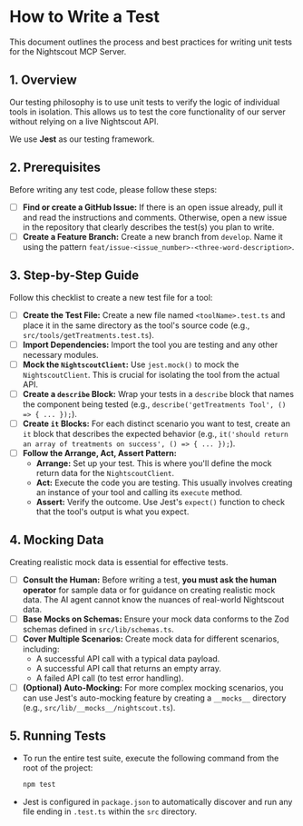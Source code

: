 # How to Write a Test

This document outlines the process and best practices for writing unit tests for the Nightscout MCP Server.

## 1. Overview

Our testing philosophy is to use unit tests to verify the logic of individual tools in isolation. This allows us to test the core functionality of our server without relying on a live Nightscout API.

We use **Jest** as our testing framework.

## 2. Prerequisites

Before writing any test code, please follow these steps:
- [ ] **Find or create a GitHub Issue:** If there is an open issue already, pull it and read the instructions and comments. Otherwise, open a new issue in the repository that clearly describes the test(s) you plan to write.
- [ ] **Create a Feature Branch:** Create a new branch from `develop`. Name it using the pattern `feat/issue-<issue_number>-<three-word-description>`.

## 3. Step-by-Step Guide

Follow this checklist to create a new test file for a tool:

- [ ] **Create the Test File:** Create a new file named `<toolName>.test.ts` and place it in the same directory as the tool's source code (e.g., `src/tools/getTreatments.test.ts`).
- [ ] **Import Dependencies:** Import the tool you are testing and any other necessary modules.
- [ ] **Mock the `NightscoutClient`:** Use `jest.mock()` to mock the `NightscoutClient`. This is crucial for isolating the tool from the actual API.
- [ ] **Create a `describe` Block:** Wrap your tests in a `describe` block that names the component being tested (e.g., `describe('getTreatments Tool', () => { ... });`).
- [ ] **Create `it` Blocks:** For each distinct scenario you want to test, create an `it` block that describes the expected behavior (e.g., `it('should return an array of treatments on success', () => { ... });`).
- [ ] **Follow the Arrange, Act, Assert Pattern:**
    -   **Arrange:** Set up your test. This is where you'll define the mock return data for the `NightscoutClient`.
    -   **Act:** Execute the code you are testing. This usually involves creating an instance of your tool and calling its `execute` method.
    -   **Assert:** Verify the outcome. Use Jest's `expect()` function to check that the tool's output is what you expect.

## 4. Mocking Data

Creating realistic mock data is essential for effective tests.

- [ ] **Consult the Human:** Before writing a test, **you must ask the human operator** for sample data or for guidance on creating realistic mock data. The AI agent cannot know the nuances of real-world Nightscout data.
- [ ] **Base Mocks on Schemas:** Ensure your mock data conforms to the Zod schemas defined in `src/lib/schemas.ts`.
- [ ] **Cover Multiple Scenarios:** Create mock data for different scenarios, including:
    -   A successful API call with a typical data payload.
    -   A successful API call that returns an empty array.
    -   A failed API call (to test error handling).
- [ ] **(Optional) Auto-Mocking:** For more complex mocking scenarios, you can use Jest's auto-mocking feature by creating a `__mocks__` directory (e.g., `src/lib/__mocks__/nightscout.ts`).

## 5. Running Tests

-   To run the entire test suite, execute the following command from the root of the project:
    ```bash
    npm test
    ```
-   Jest is configured in `package.json` to automatically discover and run any file ending in `.test.ts` within the `src` directory.